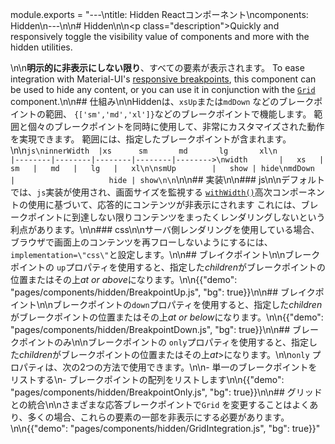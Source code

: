 module.exports = "---\ntitle: Hidden Reactコンポーネント\ncomponents: Hidden\n---\n\n# Hidden\n\n<p class=\"description\">Quickly and responsively toggle the visibility value of components and more with the hidden utilities.</p>\n\n**明示的に非表示にしない限り**、すべての要素が表示されます。 To ease integration with Material-UI's [responsive breakpoints](/customization/breakpoints/), this component can be used to hide any content, or you can use it in conjunction with the [`Grid`](/components/grid/) component.\n\n## 仕組み\n\nHiddenは、`xsUp`または`mdDown` などのブレークポイントの範囲、 `{['sm','md','xl']}`などのブレークポイントで機能します。 範囲と個々のブレークポイントを同時に使用して、非常にカスタマイズされた動作を実現できます。 範囲には、指定したブレークポイントが含まれます。\n\n```js\ninnerWidth  |xs      sm       md       lg       xl\n            |--------|--------|--------|--------|-------->\nwidth       |   xs   |   sm   |   md   |   lg   |   xl\n\nsmUp        |   show | hide\nmdDown      |                     hide | show\n\n```\n\n## 実装\n\n### js\n\nデフォルトでは、`js`実装が使用され、画面サイズを監視する [`withWidth()`](/customization/breakpoints/#withwidth)高次コンポーネントの使用に基づいて、応答的にコンテンツが非表示にされます これには、ブレークポイントに到達しない限りコンテンツをまったくレンダリングしないという利点があります。\n\n### css\n\nサーバ側レンダリングを使用している場合、ブラウザで画面上のコンテンツを再フローしないようにするには、`implementation=\"css\"`と設定します。\n\n## ブレイクポイント\n\nブレークポイントの `up`プロパティを使用すると、指定した*children*がブレークポイントの位置またはその上*at or above*になります。\n\n{{\"demo\": \"pages/components/hidden/BreakpointUp.js\", \"bg\": true}}\n\n## ブレイクポイント\n\nブレークポイントの`down`プロパティを使用すると、指定した*children*がブレークポイントの位置またはその上*at or below*になります。\n\n{{\"demo\": \"pages/components/hidden/BreakpointDown.js\", \"bg\": true}}\n\n## ブレークポイントのみ\n\nブレークポイントの `only`プロパティを使用すると、指定した*children*がブレークポイントの位置またはその上*at*>になります。\n\n`only` プロパティは、次の2つの方法で使用できます。\n\n- 単一のブレークポイントをリストする\n- ブレークポイントの配列をリストします\n\n{{\"demo\": \"pages/components/hidden/BreakpointOnly.js\", \"bg\": true}}\n\n## グリッドとの統合\n\nさまざまな応答ブレークポイントで`Grid` を変更することはよくあり、多くの場合、これらの要素の一部を非表示にする必要があります。\n\n{{\"demo\": \"pages/components/hidden/GridIntegration.js\", \"bg\": true}}"